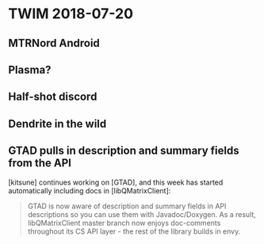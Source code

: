 # TWIM 2018-07-20

## MTRNord Android

## Plasma?

## Half-shot discord

## Dendrite in the wild

## GTAD pulls in description and summary fields from the API

[kitsune] continues working on [GTAD], and this week has started automatically including docs in [libQMatrixClient]:

> GTAD is now aware of description and summary fields in API descriptions so you can use them with Javadoc/Doxygen. As a result, libQMatrixClient master branch now enjoys doc-comments throughout its CS API layer - the rest of the library builds in envy.
